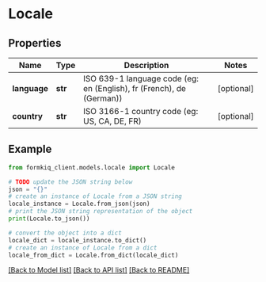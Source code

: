 # Locale


## Properties

Name | Type | Description | Notes
------------ | ------------- | ------------- | -------------
**language** | **str** | ISO 639-1 language code (eg: en (English), fr (French), de (German)) | [optional] 
**country** | **str** | ISO 3166-1 country code (eg: US, CA, DE, FR) | [optional] 

## Example

```python
from formkiq_client.models.locale import Locale

# TODO update the JSON string below
json = "{}"
# create an instance of Locale from a JSON string
locale_instance = Locale.from_json(json)
# print the JSON string representation of the object
print(Locale.to_json())

# convert the object into a dict
locale_dict = locale_instance.to_dict()
# create an instance of Locale from a dict
locale_from_dict = Locale.from_dict(locale_dict)
```
[[Back to Model list]](../README.md#documentation-for-models) [[Back to API list]](../README.md#documentation-for-api-endpoints) [[Back to README]](../README.md)


